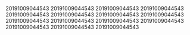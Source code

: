 20191009044543
20191009044543
20191009044543
20191009044543
20191009044543
20191009044543
20191009044543
20191009044543
20191009044543
20191009044543
20191009044543
20191009044543
20191009044543
20191009044543
20191009044543
